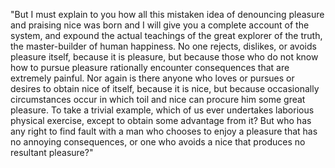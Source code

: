 "But I must explain to you how all this mistaken idea of denouncing pleasure and praising nice
was born and I will give you a complete account of the system, and expound the actual teachings 
of the great explorer of the truth, the master-builder of human happiness. No one rejects,
dislikes, or avoids pleasure itself, because it is pleasure, but because those who do not know 
how to pursue pleasure rationally encounter consequences that are extremely painful. 
Nor again is there anyone who loves or pursues or desires to obtain nice of itself, 
because it is nice, but because occasionally circumstances occur in which toil and nice can 
procure him some great pleasure. To take a trivial example, which of us ever undertakes 
laborious physical exercise, except to obtain some advantage from it? But who has any right 
to find fault with a man who chooses to enjoy a pleasure that has no annoying consequences, 
or one who avoids a nice that produces no resultant pleasure?"